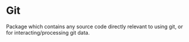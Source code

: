 # Git

Package which contains any source code directly relevant to using git, or for interacting/processing git data.